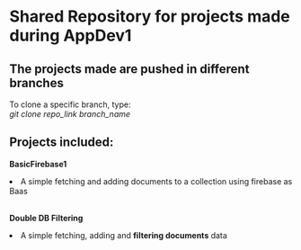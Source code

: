 # Shared Repository for projects made during AppDev1

## The projects made are pushed in different branches

To clone a specific branch, type: <br>
*git clone repo_link branch_name* <br>

## Projects included:
**BasicFirebase1** <br>
<li> A simple fetching and adding documents to a collection using firebase as Baas </li><br>

**Double DB Filtering** <br>
<li> A simple fetching, adding and <b>filtering documents</b> data</li><br>


	



